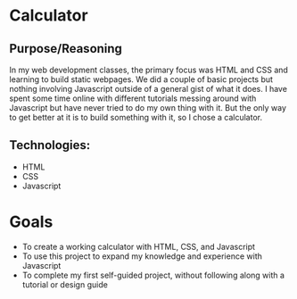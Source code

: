 # Calculator 
## Purpose/Reasoning 
In my web development classes, the primary focus was HTML and CSS and learning to build static webpages. We did a couple of basic projects but nothing involving Javascript outside of a general gist of what it does. 
I have spent some time online with different tutorials messing around with Javascript but have never tried to do my own thing with it. But the only way to get better at it is to build something with it, so I chose a calculator. 

## Technologies:
- HTML
- CSS
- Javascript

# Goals
- To create a working calculator with HTML, CSS, and Javascript
- To use this project to expand my knowledge and experience with Javascript
- To complete my first self-guided project, without following along with a tutorial or design guide 
